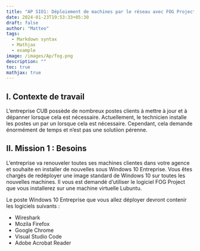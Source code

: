 ```yaml
---
title: "AP SIO1: Déploiement de machines par le réseau avec FOG Project"
date: 2024-01-23T19:53:33+05:30
draft: false
author: "Matteo"
tags:
  - Markdown syntax
  - Mathjax
  - example
image: /images/Ap/fog.png
description: ""
toc: true
mathjax: true
---
```



## I. Contexte de travail

L’entreprise CUB possède de nombreux postes clients à mettre à jour et à dépanner lorsque cela est nécessaire. Actuellement, le technicien installe les postes un par un lorsque cela est nécessaire. Cependant, cela demande énormément de temps et n’est pas une solutiion pérenne.

## II. Mission 1 : Besoins

L’entreprise va renouveler toutes ses machines clientes dans votre agence et souhaite en installer de nouvelles sous Windows 10 Entreprise. Vous êtes chargés de redéployer une image standard de Windows 10 sur toutes les nouvelles machines. Il vous est demandé d’utiliser le logiciel FOG Project que vous installerez sur une machine virtuelle Lubuntu.

Le poste Windows 10 Entreprise que vous allez déployer devront contenir les logiciels suivants :

- Wireshark
- Mozila Firefox
- Google Chrome
- Visual Studio Code
- Adobe Acrobat Reader
